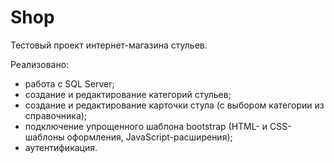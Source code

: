 # Shop
Тестовый проект интернет-магазина стульев.

Реализовано:
- работа с SQL Server;
- создание и редактирование категорий стульев;
- создание и редактирование карточки стула (с выбором категории из справочника);
- подключение упрощенного шаблона bootstrap (HTML- и CSS-шаблоны оформления, JavaScript-расширения);
- аутентификация.
